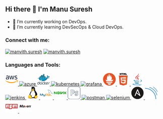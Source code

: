 ## Hi there 👋 I'm Manu Suresh
- 🔭 I’m currently working on DevOps.
- 🌱 I’m currently learning DevSecOps & Cloud DevOps.


<h3 align="left">Connect with me:</h3>
<p align="left">
<a href="https://linkedin.com/in/manusureshh" target="blank"><img align="center" src="https://raw.githubusercontent.com/rahuldkjain/github-profile-readme-generator/master/src/images/icons/Social/linked-in-alt.svg" alt="manvith.suresh" height="30" width="40" /></a>
<a href="https://instagram.com/manvith.suresh" target="blank"><img align="center" src="https://raw.githubusercontent.com/rahuldkjain/github-profile-readme-generator/master/src/images/icons/Social/instagram.svg" alt="manvith.suresh" height="30" width="40" /></a>

  
</p>

<h3 align="left">Languages and Tools:</h3>
<p align="left"> 
<a href="https://aws.amazon.com" target="_blank" rel="noopener noreferrer">
  <img src="https://raw.githubusercontent.com/devicons/devicon/master/icons/amazonwebservices/amazonwebservices-original-wordmark.svg" alt="aws" width="40" height="40"/>
</a>

<a href="https://azure.microsoft.com/en-in/" target="_blank" rel="noopener noreferrer">
  <img src="https://www.vectorlogo.zone/logos/microsoft_azure/microsoft_azure-icon.svg" alt="azure" width="40" height="40"/>
</a>

<a href="https://www.gnu.org/software/bash/" target="_blank" rel="noopener noreferrer">
  <!-- Placeholder for the link, no image provided in the original request -->
</a>

<a href="https://www.docker.com/" target="_blank" rel="noopener noreferrer">
  <img src="https://raw.githubusercontent.com/devicons/devicon/master/icons/docker/docker-original-wordmark.svg" alt="docker" width="40" height="40"/>
</a>

<a href="https://kubernetes.io" target="_blank" rel="noopener noreferrer">
  <img src="https://www.vectorlogo.zone/logos/kubernetes/kubernetes-icon.svg" alt="kubernetes" width="40" height="40"/>
</a>

<a href="https://grafana.com" target="_blank" rel="noopener noreferrer">
  <img src="https://www.vectorlogo.zone/logos/grafana/grafana-icon.svg" alt="grafana" width="40" height="40"/>
</a>

<a href="https://prometheus.io/" target="_blank" rel="noopener noreferrer">
  <img src="https://raw.githubusercontent.com/devicons/devicon/master/icons/prometheus/prometheus-original.svg" alt="prometheus" width="40" height="40"/>
</a>

<a href="https://www.w3.org/html/" target="_blank" rel="noopener noreferrer">
  <img src="https://raw.githubusercontent.com/devicons/devicon/master/icons/html5/html5-original-wordmark.svg" alt="html5" width="40" height="40"/>
</a>

<a href="https://www.java.com" target="_blank" rel="noopener noreferrer">
  <img src="https://raw.githubusercontent.com/devicons/devicon/master/icons/java/java-original.svg" alt="java" width="40" height="40"/>
</a>

<a href="https://www.jenkins.io" target="_blank" rel="noopener noreferrer">
  <img src="https://www.vectorlogo.zone/logos/jenkins/jenkins-icon.svg" alt="jenkins" width="40" height="40"/>
</a>

<a href="https://www.linux.org/" target="_blank" rel="noopener noreferrer">
  <img src="https://raw.githubusercontent.com/devicons/devicon/master/icons/linux/linux-original.svg" alt="linux" width="40" height="40"/>
</a>

<a href="https://www.mysql.com/" target="_blank" rel="noopener noreferrer">
  <img src="https://raw.githubusercontent.com/devicons/devicon/master/icons/mysql/mysql-original-wordmark.svg" alt="mysql" width="40" height="40"/>
</a>

<a href="https://www.nginx.com" target="_blank" rel="noopener noreferrer">
  <img src="https://raw.githubusercontent.com/devicons/devicon/master/icons/nginx/nginx-original.svg" alt="nginx" width="40" height="40"/>
</a>

<a href="https://www.photoshop.com/en" target="_blank" rel="noopener noreferrer">
  <img src="https://raw.githubusercontent.com/devicons/devicon/master/icons/photoshop/photoshop-line.svg" alt="photoshop" width="40" height="40"/>
</a>

<a href="https://postman.com" target="_blank" rel="noopener noreferrer">
  <img src="https://www.vectorlogo.zone/logos/getpostman/getpostman-icon.svg" alt="postman" width="40" height="40"/>
</a>

<a href="https://www.selenium.dev" target="_blank" rel="noopener noreferrer">
  <img src="https://raw.githubusercontent.com/detain/svg-logos/780f25886640cef088af994181646db2f6b1a3f8/svg/selenium-logo.svg" alt="selenium" width="40" height="40"/>
</a>

<a href="https://spring.io/" target="_blank" rel="noopener noreferrer">
  <!-- Placeholder for the link, no image provided in the original request -->
</a>

<a href="https://www.ansible.com/" target="_blank" rel="noopener noreferrer">
  <img src="https://raw.githubusercontent.com/devicons/devicon/master/icons/ansible/ansible-original.svg" alt="ansible" width="40" height="40"/>
</a>

<a href="https://www.sonarqube.org/" target="_blank" rel="noopener noreferrer">
  <img src="https://raw.githubusercontent.com/devicons/devicon/master/icons/sonarqube/sonarqube-original.svg" alt="SonarQube" width="40" height="40">
</a>

<a href="https://www.npmjs.com/" target="_blank" rel="noopener noreferrer">
  <img src="https://raw.githubusercontent.com/devicons/devicon/master/icons/npm/npm-original-wordmark.svg" alt="npm" width="40" height="40">
</a>

<a href="https://maven.apache.org/" target="_blank" rel="noopener noreferrer">
  <img src="https://raw.githubusercontent.com/devicons/devicon/master/icons/maven/maven-original-wordmark.svg" alt="Maven" width="40" height="40">
</a>


